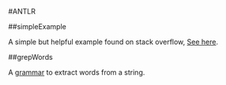 #ANTLR

##simpleExample

A simple but helpful example found on stack overflow, [See here](https://github.com/ReneNyffenegger/development_misc/tree/master/parser/antlr/simpleExample#readme).

##grepWords

A [grammar](https://raw.github.com/ReneNyffenegger/development_misc/master/parser/antlr/grepWords/grepWords.g) to extract words from a string.

